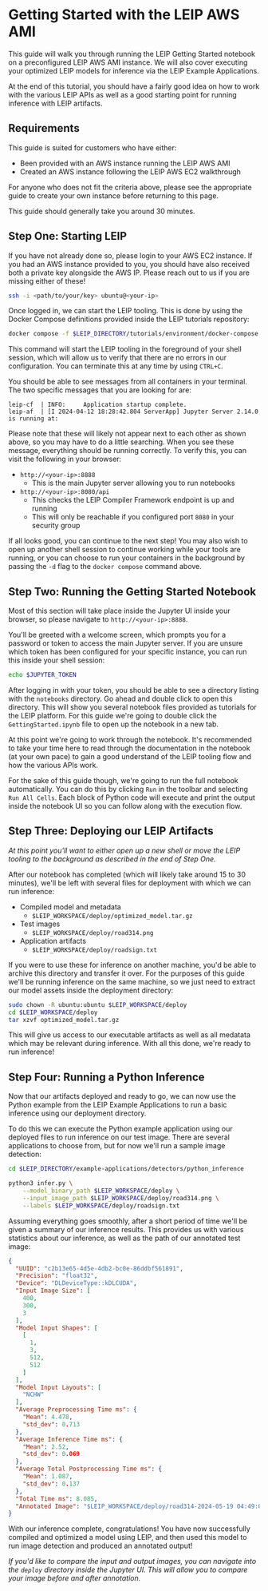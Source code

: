 # Getting Started with the LEIP AWS AMI

This guide will walk you through running the LEIP Getting Started notebook on a
preconfigured LEIP AWS AMI instance. We will also cover executing your optimized
LEIP models for inference via the LEIP Example Applications.

At the end of this tutorial, you should have a fairly good idea on how to work
with the various LEIP APIs as well as a good starting point for running inference
with LEIP artifacts.

## Requirements

This guide is suited for customers who have either:

* Been provided with an AWS instance running the LEIP AWS AMI
* Created an AWS instance following the LEIP AWS EC2 walkthrough

For anyone who does not fit the criteria above, please see the appropriate guide
to create your own instance before returning to this page.

This guide should generally take you around 30 minutes.

## Step One: Starting LEIP

If you have not already done so, please login to your AWS EC2 instance. If you had
an AWS instance provided to you, you should have also received both a private key
alongside the AWS IP. Please reach out to us if you are missing either of these!

```bash
ssh -i <path/to/your/key> ubuntu@<your-ip>
```

Once logged in, we can start the LEIP tooling. This is done by using the Docker
Compose definitions provided inside the LEIP tutorials repository:

```bash
docker compose -f $LEIP_DIRECTORY/tutorials/environment/docker-compose.yml up --pull never
```

This command will start the LEIP tooling in the foreground of your shell session,
which will allow us to verify that there are no errors in our configuration. You
can terminate this at any time by using `CTRL+C`.

You should be able to see messages from all containers in your terminal. The two
specific messages that you are looking for are:

```
leip-cf  | INFO:     Application startup complete.
leip-af  | [I 2024-04-12 18:28:42.804 ServerApp] Jupyter Server 2.14.0 is running at:
```

Please note that these will likely not appear next to each other as shown above, so
you may have to do a little searching. When you see these message, everything should
be running correctly. To verify this, you can visit the following in your browser:

* `http://<your-ip>:8888`
    * This is the main Jupyter server allowing you to run notebooks
* `http://<your-ip>:8080/api`
    * This checks the LEIP Compiler Framework endpoint is up and running
    * This will only be reachable if you configured port `8080` in your security group

If all looks good, you can continue to the next step! You may also wish to open up
another shell session to continue working while your tools are running, or you can
choose to run your containers in the background by passing the `-d` flag to the
`docker compose` command above.

## Step Two: Running the Getting Started Notebook

Most of this section will take place inside the Jupyter UI inside your browser, so
please navigate to `http://<your-ip>:8888`.

You'll be greeted with a welcome screen, which prompts you for a password or token
to access the main Jupyter server. If you are unsure which token has been configured
for your specific instance, you can run this inside your shell session:

```bash
echo $JUPYTER_TOKEN
```

After logging in with your token, you should be able to see a directory listing with
the `notebooks` directory. Go ahead and double click to open this directory. This
will show you several notebook files provided as tutorials for the LEIP platform.
For this guide we're going to double click the `GettingStarted.ipynb` file to open
up the notebook in a new tab.

At this point we're going to work through the notebook. It's recommended to take your
time here to read through the documentation in the notebook (at your own pace) to gain
a good understand of the LEIP tooling flow and how the various APIs work.

For the sake of this guide though, we're going to run the full notebook automatically.
You can do this by clicking `Run` in the toolbar and selecting `Run All Cells`. Each
block of Python code will execute and print the output inside the notebook UI so you
can follow along with the execution flow.

## Step Three: Deploying our LEIP Artifacts

_At this point you'll want to either open up a new shell or move the LEIP tooling to
the background as described in the end of Step One._

After our notebook has completed (which will likely take around 15 to 30 minutes),
we'll be left with several files for deployment with which we can run inference:

* Compiled model and metadata
    * `$LEIP_WORKSPACE/deploy/optimized_model.tar.gz`
* Test images
    * `$LEIP_WORKSPACE/deploy/road314.png`
* Application artifacts
    * `$LEIP_WORKSPACE/deploy/roadsign.txt`

If you were to use these for inference on another machine, you'd be able to archive
this directory and transfer it over. For the purposes of this guide we'll be running
inference on the same machine, so we just need to extract our model assets inside the
deployment directory:

```bash
sudo chown -R ubuntu:ubuntu $LEIP_WORKSPACE/deploy
cd $LEIP_WORKSPACE/deploy
tar xzvf optimized_model.tar.gz
```

This will give us access to our executable artifacts as well as all medatata which
may be relevant during inference. With all this done, we're ready to run inference!

## Step Four: Running a Python Inference

Now that our artifacts deployed and ready to go, we can now use the Python example from
the LEIP Example Applications to run a basic inference using our deployment directory.

To do this we can execute the Python example application using our deployed files to
run inference on our test image. There are several applications to choose from, but
for now we'll run a sample image detection:

```bash
cd $LEIP_DIRECTORY/example-applications/detectors/python_inference

python3 infer.py \
	--model_binary_path $LEIP_WORKSPACE/deploy \
	--input_image_path $LEIP_WORKSPACE/deploy/road314.png \
	--labels $LEIP_WORKSPACE/deploy/roadsign.txt
```

Assuming everything goes smoothly, after a short period of time we'll be given a
summary of our inference results. This provides us with various statistics about
our inference, as well as the path of our annotated test image:

```json
{
  "UUID": "c2b13e65-4d5e-4db2-bc0e-86ddbf561891",
  "Precision": "float32",
  "Device": "DLDeviceType::kDLCUDA",
  "Input Image Size": [
    400,
    300,
    3
  ],
  "Model Input Shapes": [
    [
      1,
      3,
      512,
      512
    ]
  ],
  "Model Input Layouts": [
    "NCHW"
  ],
  "Average Preprocessing Time ms": {
    "Mean": 4.478,
    "std_dev": 0.713
  },
  "Average Inference Time ms": {
    "Mean": 2.52,
    "std_dev": 0.069
  },
  "Average Total Postprocessing Time ms": {
    "Mean": 1.087,
    "std_dev": 0.137
  },
  "Total Time ms": 8.085,
  "Annotated Image": "$LEIP_WORKSPACE/deploy/road314-2024-05-19 04:49:07.257987.png"
}
```

With our inference complete, congratulations! You have now successfully compiled
and optimized a model using LEIP, and then used this model to run image detection
and produced an annotated output!

_If you'd like to compare the input and output images, you can navigate into the
`deploy` directory inside the Jupyter UI. This will allow you to compare your image
before and after annotation._
